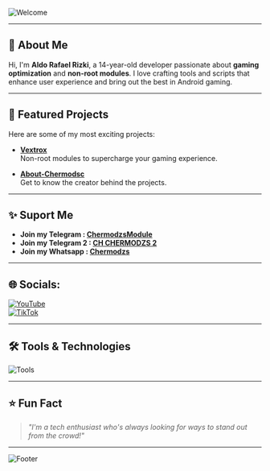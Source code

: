 
![Welcome](https://readme-typing-svg.demolab.com?font=Fira+Code&size=22&pause=1000&color=1E90FF&background=FFFFFF00&center=true&width=440&lines=Welcome+to+ChermodAld;Developer+%7C+Creator+%7C+Innovator;Crafting+non-root+modules+for+gamers!)

---

## 🚀 About Me  
Hi, I'm **Aldo Rafael Rizki**, a 14-year-old developer passionate about **gaming optimization** and **non-root modules**. I love crafting tools and scripts that enhance user experience and bring out the best in Android gaming.

---

## 🔧 Featured Projects  
Here are some of my most exciting projects:  

- **[Vextrox](https://github.com/ChermodAldo/Vextrox)**  
  Non-root modules to supercharge your gaming experience.  

- **[About-Chermodsc](https://chermodaldo.github.io/)**  
  Get to know the creator behind the projects.  

---

## ✨️ Suport Me  
- **Join my Telegram : [ChermodzsModule](https://t.me/ChermodzsModule)**
- **Join my Telegram 2 : [CH CHERMODZS 2](https://t.me/ChenelChermodzs2)**
- **Join my Whatsapp : [Chermodzs](https://whatsapp.com/channel/0029VaeRl4m1Xqucd9LGUT38)**

---

## 🌐 Socials:  
[![YouTube](https://img.shields.io/badge/YouTube-FF0000?style=for-the-badge&logo=youtube&logoColor=white)](https://youtube.com/@chermodsc?si=RtHR73O2-uQlDjAj)  
[![TikTok](https://img.shields.io/badge/TikTok-000000?style=for-the-badge&logo=tiktok&logoColor=white)](https://www.tiktok.com/@chermodsc)  

---

## 🛠️ Tools & Technologies  
![Tools](https://skillicons.dev/icons?i=android,bash,github,html,css,js)

---

## ⭐ Fun Fact  
> *"I'm a tech enthusiast who's always looking for ways to stand out from the crowd!"*

---

![Footer](https://capsule-render.vercel.app/api?type=waving&color=gradient&height=100&section=footer)
